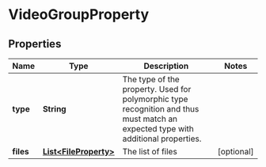 
# VideoGroupProperty

## Properties
Name | Type | Description | Notes
------------ | ------------- | ------------- | -------------
**type** | **String** | The type of the property. Used for polymorphic type recognition and thus must match an expected type with additional properties. | 
**files** | [**List&lt;FileProperty&gt;**](FileProperty.md) | The list of files |  [optional]



